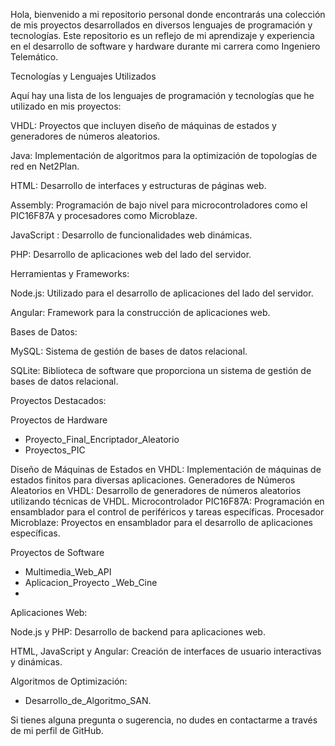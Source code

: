 Hola,
bienvenido a mi repositorio personal donde encontrarás una colección de mis proyectos desarrollados en diversos lenguajes de programación y tecnologías. Este repositorio es un reflejo de mi aprendizaje y 
experiencia en el desarrollo de software y hardware durante mi carrera como Ingeniero Telemático.

Tecnologías y Lenguajes Utilizados

Aquí hay una lista de los lenguajes de programación y tecnologías que he utilizado en mis proyectos:

VHDL: Proyectos que incluyen diseño de máquinas de estados y generadores de números aleatorios.

Java: Implementación de algoritmos para la optimización de topologías de red en Net2Plan.

HTML: Desarrollo de interfaces y estructuras de páginas web.

Assembly: Programación de bajo nivel para microcontroladores como el PIC16F87A y procesadores como Microblaze.

JavaScript : Desarrollo de funcionalidades web dinámicas.

PHP: Desarrollo de aplicaciones web del lado del servidor.

Herramientas y Frameworks:

Node.js: Utilizado para el desarrollo de aplicaciones del lado del servidor.

Angular: Framework para la construcción de aplicaciones web.

Bases de Datos:

MySQL: Sistema de gestión de bases de datos relacional.

SQLite: Biblioteca de software que proporciona un sistema de gestión de bases de datos relacional.

Proyectos Destacados:

Proyectos de Hardware
- Proyecto_Final_Encriptador_Aleatorio
- Proyectos_PIC

Diseño de Máquinas de Estados en VHDL: Implementación de máquinas de estados finitos para diversas aplicaciones.
Generadores de Números Aleatorios en VHDL: Desarrollo de generadores de números aleatorios utilizando técnicas de VHDL.
Microcontrolador PIC16F87A: Programación en ensamblador para el control de periféricos y tareas específicas.
Procesador Microblaze: Proyectos en ensamblador para el desarrollo de aplicaciones específicas.


Proyectos de Software
- Multimedia_Web_API
- Aplicacion_Proyecto _Web_Cine
- 

Aplicaciones Web:

Node.js y PHP: Desarrollo de backend para aplicaciones web.

HTML, JavaScript y Angular: Creación de interfaces de usuario interactivas y dinámicas.

Algoritmos de Optimización:
- Desarrollo_de_Algoritmo_SAN.

Si tienes alguna pregunta o sugerencia, no dudes en contactarme a través de mi perfil de GitHub.
